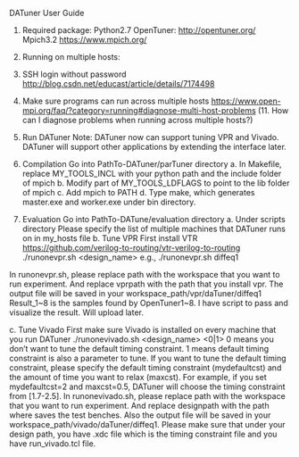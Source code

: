 DATuner User Guide

1.  Required package:
Python2.7 
OpenTuner: http://opentuner.org/
Mpich3.2 https://www.mpich.org/ 

2.  Running on multiple hosts:
1.  SSH login without password 
http://blog.csdn.net/educast/article/details/7174498
2.  Make sure programs can run across multiple hosts
https://www.open-mpi.org/faq/?category=running#diagnose-multi-host-problems 
(11. How can I diagnose problems when running across multiple hosts?)

3.  Run DATuner
Note: DATuner now can support tuning VPR and Vivado. 
DATuner will support other applications by extending the interface later.

1.  Compilation
Go into PathTo-DATuner/parTuner directory
a.  In Makefile, replace MY_TOOLS_INCL with your python path and the include folder of mpich
b.  Modify part of MY_TOOLS_LDFLAGS to point to the lib folder of mpich
c.  Add mpich to PATH
d.  Type make, which generates master.exe and worker.exe under bin directory.

2.  Evaluation
Go into PathTo-DATune/evaluation directory
a.  Under scripts directory
Please specify the list of multiple machines that DATuner runs on in my_hosts file 
b.  Tune VPR
First install VTR https://github.com/verilog-to-routing/vtr-verilog-to-routing 
 ./runonevpr.sh <design_name>
 e.g., ./runonevpr.sh diffeq1

In runonevpr.sh, please replace path with the workspace that you want to run experiment. 
And replace vprpath with the path that you install vpr.
The output file will be saved in your workspace_path/vpr/daTuner/diffeq1
Result_1~8 is the samples found by OpenTuner1~8. 
I have script to pass and visualize the result. Will upload later.

c.  Tune Vivado
First make sure Vivado is installed on every machine that you run DATuner
./runonevivado.sh <design_name> <0|1> 0 means you don’t want to tune the default timing constraint. 
1 means default timing constraint is also a parameter to tune. 
If you want to tune the default timing constraint, 
please specify the default timing constraint (mydefaultcst) 
and the amount of time you want to relax (maxcst). 
For example, if you set mydefaultcst=2 and maxcst=0.5, 
DATuner will choose the timing constraint from [1.7-2.5].
In runonevivado.sh, please replace path with the workspace that you want to run experiment. 
And replace designpath with the path where saves the test benches. 
Also the output file will be saved in your workspace_path/vivado/daTuner/diffeq1. 
Please make sure that under your design path, 
you have .xdc file which is the timing constraint file and you have run_vivado.tcl file.
